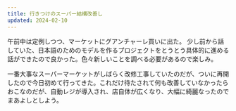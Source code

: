```yaml
---
title: 行きつけのスーパー結構改善し
updated: 2024-02-10
---
```


午前中は定例しつつ、マーケットにグアンチャーレ買いに出た。
少し前から話していた、日本語のためのモデルを作るプロジェクトをとうとう具体的に進める話ができたので良かった。色々新しいことを調べる必要があるので楽しみ。

一番大事なスーパーマーケットがしばらく改修工事していたのだが、ついに再開したので今日初めて行ってきた。これだけ待たされて何も改善していなかったらおこなのだが、自動レジが導入され、店自体が広くなり、大幅に綺麗なったのでまあよしとしよう。
